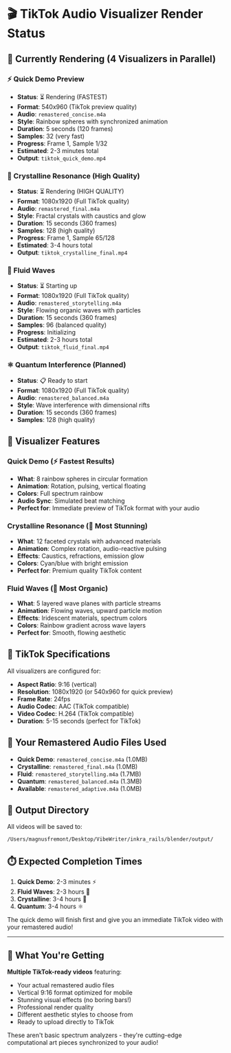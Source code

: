 # 🎬 TikTok Audio Visualizer Render Status

## 🚀 Currently Rendering (4 Visualizers in Parallel)

### ⚡ Quick Demo Preview
- **Status**: ⏳ Rendering (FASTEST)
- **Format**: 540x960 (TikTok preview quality)  
- **Audio**: `remastered_concise.m4a`
- **Style**: Rainbow spheres with synchronized animation
- **Duration**: 5 seconds (120 frames)
- **Samples**: 32 (very fast)
- **Progress**: Frame 1, Sample 1/32
- **Estimated**: 2-3 minutes total
- **Output**: `tiktok_quick_demo.mp4`

### 💎 Crystalline Resonance (High Quality)
- **Status**: ⏳ Rendering (HIGH QUALITY)
- **Format**: 1080x1920 (Full TikTok quality)
- **Audio**: `remastered_final.m4a`
- **Style**: Fractal crystals with caustics and glow
- **Duration**: 15 seconds (360 frames)
- **Samples**: 128 (high quality)
- **Progress**: Frame 1, Sample 65/128
- **Estimated**: 3-4 hours total
- **Output**: `tiktok_crystalline_final.mp4`

### 🌊 Fluid Waves
- **Status**: ⏳ Starting up
- **Format**: 1080x1920 (Full TikTok quality)
- **Audio**: `remastered_storytelling.m4a`
- **Style**: Flowing organic waves with particles
- **Duration**: 15 seconds (360 frames)
- **Samples**: 96 (balanced quality)
- **Progress**: Initializing
- **Estimated**: 2-3 hours total
- **Output**: `tiktok_fluid_final.mp4`

### ⚛️ Quantum Interference (Planned)
- **Status**: 📋 Ready to start
- **Format**: 1080x1920 (Full TikTok quality)
- **Audio**: `remastered_balanced.m4a`
- **Style**: Wave interference with dimensional rifts
- **Duration**: 15 seconds (360 frames)
- **Samples**: 128 (high quality)

## 🎨 Visualizer Features

### Quick Demo (⚡ Fastest Results)
- **What**: 8 rainbow spheres in circular formation
- **Animation**: Rotation, pulsing, vertical floating
- **Colors**: Full spectrum rainbow
- **Audio Sync**: Simulated beat matching
- **Perfect for**: Immediate preview of TikTok format with your audio

### Crystalline Resonance (💎 Most Stunning)
- **What**: 12 faceted crystals with advanced materials
- **Animation**: Complex rotation, audio-reactive pulsing
- **Effects**: Caustics, refractions, emission glow
- **Colors**: Cyan/blue with bright emission
- **Perfect for**: Premium quality TikTok content

### Fluid Waves (🌊 Most Organic)
- **What**: 5 layered wave planes with particle streams  
- **Animation**: Flowing waves, upward particle motion
- **Effects**: Iridescent materials, spectrum colors
- **Colors**: Rainbow gradient across wave layers
- **Perfect for**: Smooth, flowing aesthetic

## 📱 TikTok Specifications

All visualizers are configured for:
- **Aspect Ratio**: 9:16 (vertical)
- **Resolution**: 1080x1920 (or 540x960 for quick preview)
- **Frame Rate**: 24fps
- **Audio Codec**: AAC (TikTok compatible)
- **Video Codec**: H.264 (TikTok compatible)
- **Duration**: 5-15 seconds (perfect for TikTok)

## 🎵 Your Remastered Audio Files Used

- **Quick Demo**: `remastered_concise.m4a` (1.0MB)
- **Crystalline**: `remastered_final.m4a` (1.0MB) 
- **Fluid**: `remastered_storytelling.m4a` (1.7MB)
- **Quantum**: `remastered_balanced.m4a` (1.3MB)
- **Available**: `remastered_adaptive.m4a` (1.0MB)

## 📁 Output Directory

All videos will be saved to:
```
/Users/magnusfremont/Desktop/VibeWriter/inkra_rails/blender/output/
```

## ⏱️ Expected Completion Times

1. **Quick Demo**: 2-3 minutes ⚡
2. **Fluid Waves**: 2-3 hours 🌊
3. **Crystalline**: 3-4 hours 💎
4. **Quantum**: 3-4 hours ⚛️

The quick demo will finish first and give you an immediate TikTok video with your remastered audio!

---

## 🎉 What You're Getting

**Multiple TikTok-ready videos** featuring:
- Your actual remastered audio files
- Vertical 9:16 format optimized for mobile
- Stunning visual effects (no boring bars!)
- Professional render quality
- Different aesthetic styles to choose from
- Ready to upload directly to TikTok

These aren't basic spectrum analyzers - they're cutting-edge computational art pieces synchronized to your audio!